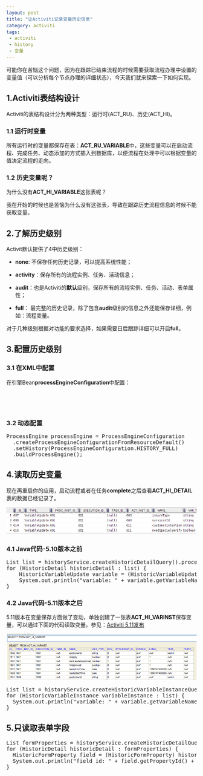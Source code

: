 ```yaml
---
layout: post
title: "让Activiti记录变量历史信息"
category: activiti
tags:
 - activiti
 - history
 - 变量
---
```


可能你在苦恼这个问题，因为在跟踪已结束流程的时候需要获取流程办理中设置的变量值（可以分析每个节点办理的详细状态），今天我们就来探索一下如何实现。

## 1.Activiti表结构设计

Activiti的表结构设计分为两种类型：运行时(ACT_RU)、历史(ACT_HI)。

### 1.1 运行时变量

所有运行时的变量都保存在表：**ACT_RU_VARIABLE**中，这些变量可以在启动流程、完成任务、动态添加的方式插入到数据库，以便流程在处理中可以根据变量的值决定流程的走向。

### 1.2 历史变量呢？

为什么没有**ACT_HI_VARIABLE**这张表呢？

我在开始的时候也是苦恼为什么没有这张表，导致在跟踪历史流程信息的时候不能获取变量。

## 2.了解历史级别

Activit默认提供了4中历史级别：

* **none**: 不保存任何历史记录，可以提高系统性能；

* **activity**：保存所有的流程实例、任务、活动信息；

* **audit**：也是Activiti的**默认**级别，保存所有的流程实例、任务、活动、表单属性；

* **full**： 最完整的历史记录，除了包含**audit**级别的信息之外还能保存详细，例如：流程变量。

对于几种级别根据对功能的要求选择，如果需要日后跟踪详细可以开启**full**。

## 3.配置历史级别

### 3.1 在XML中配置
在引擎Bean**processEngineConfiguration**中配置：

<pre class="brush:xml">
<bean id="processEngineConfiguration" class="org.activiti.spring.SpringProcessEngineConfiguration">
	<property name="history" value="full" />
</bean>
</pre>

### 3.2 动态配置

<pre class="brush:java">
ProcessEngine processEngine = ProcessEngineConfiguration
  .createProcessEngineConfigurationFromResourceDefault()
  .setHistory(ProcessEngineConfiguration.HISTORY_FULL)
  .buildProcessEngine();
</pre>

## 4.读取历史变量

现在再重启你的应用，启动流程或者在任务**complete**之后查看**ACT_HI_DETAIL**表的数据已经记录了。

![开始full历史级别后保存的历史信息](/files/2012/05/activiti-history-detail.png)

### 4.1 Java代码-5.10版本之前

<pre class="brush:java">
List<HistoricDetail> list = historyService.createHistoricDetailQuery().processInstanceId(processInstance.getId()).list();
for (HistoricDetail historicDetail : list) {
	HistoricVariableUpdate variable = (HistoricVariableUpdate) historicDetail;
    System.out.println("variable: " + variable.getVariableName() + " = " + variable.getValue());
}
</pre>

### 4.2 Java代码-5.11版本之后
5.11版本在变量保存方面做了变动，单独创建了一张表**ACT_HI_VARINST**保存变量，可以通过下面的代码读取变量。参见：[Activiti 5.11发布](/activiti/2012/12/05/activiti-5-11-release.html)

![5.11添加的表ACT_HI_VARINST](/files/2012/05/activiti-history-variable.png)

<pre class="brush:java">
List<HistoricVariableInstance> list = historyService.createHistoricVariableInstanceQuery().processInstanceId(processInstanceId).list();
for (HistoricVariableInstance variableInstance : list) {
  System.out.println("variable: " + variable.getVariableName() + " = " + variable.getValue());
}
</pre>

## 5.只读取表单字段
<pre class="brush:java">
List<HistoricDetail> formProperties = historyService.createHistoricDetailQuery().processInstanceId(processInstance.getId()).formProperties().list();
for (HistoricDetail historicDetail : formProperties) {
  HistoricFormProperty field = (HistoricFormProperty) historicDetail;
  System.out.println("field id: " + field.getPropertyId() + ", value: " + field.getPropertyValue());
}
</pre>